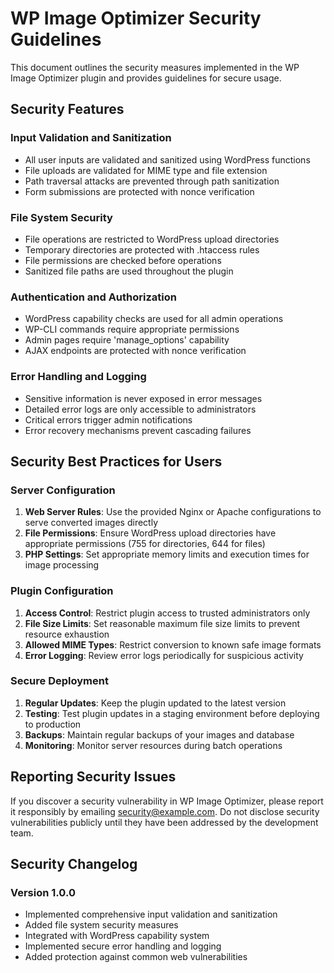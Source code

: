 # WP Image Optimizer Security Guidelines

This document outlines the security measures implemented in the WP Image Optimizer plugin and provides guidelines for secure usage.

## Security Features

### Input Validation and Sanitization

- All user inputs are validated and sanitized using WordPress functions
- File uploads are validated for MIME type and file extension
- Path traversal attacks are prevented through path sanitization
- Form submissions are protected with nonce verification

### File System Security

- File operations are restricted to WordPress upload directories
- Temporary directories are protected with .htaccess rules
- File permissions are checked before operations
- Sanitized file paths are used throughout the plugin

### Authentication and Authorization

- WordPress capability checks are used for all admin operations
- WP-CLI commands require appropriate permissions
- Admin pages require 'manage_options' capability
- AJAX endpoints are protected with nonce verification

### Error Handling and Logging

- Sensitive information is never exposed in error messages
- Detailed error logs are only accessible to administrators
- Critical errors trigger admin notifications
- Error recovery mechanisms prevent cascading failures

## Security Best Practices for Users

### Server Configuration

1. **Web Server Rules**: Use the provided Nginx or Apache configurations to serve converted images directly
2. **File Permissions**: Ensure WordPress upload directories have appropriate permissions (755 for directories, 644 for files)
3. **PHP Settings**: Set appropriate memory limits and execution times for image processing

### Plugin Configuration

1. **Access Control**: Restrict plugin access to trusted administrators only
2. **File Size Limits**: Set reasonable maximum file size limits to prevent resource exhaustion
3. **Allowed MIME Types**: Restrict conversion to known safe image formats
4. **Error Logging**: Review error logs periodically for suspicious activity

### Secure Deployment

1. **Regular Updates**: Keep the plugin updated to the latest version
2. **Testing**: Test plugin updates in a staging environment before deploying to production
3. **Backups**: Maintain regular backups of your images and database
4. **Monitoring**: Monitor server resources during batch operations

## Reporting Security Issues

If you discover a security vulnerability in WP Image Optimizer, please report it responsibly by emailing security@example.com. Do not disclose security vulnerabilities publicly until they have been addressed by the development team.

## Security Changelog

### Version 1.0.0
- Implemented comprehensive input validation and sanitization
- Added file system security measures
- Integrated with WordPress capability system
- Implemented secure error handling and logging
- Added protection against common web vulnerabilities